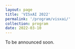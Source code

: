 ```yaml
---
layout: page
title: 'VISxAI 2022'
permalink: '/program/visxai/'
collection: program
date: 2022-03-10
---
```


To be announced soon.
